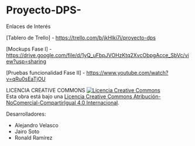 # Proyecto-DPS-


Enlaces de Interés

[Tablero de Trello] - https://trello.com/b/jkHlki7i/proyecto-dps

[Mockups Fase I] - https://drive.google.com/file/d/1yQ_uFbpJVOHzKtq2XvcObpgAcce_SbVc/view?usp=sharing

[Pruebas funcionalidad Fase II] - https://www.youtube.com/watch?v=qRu0sEaTjOU

LICENCIA CREATIVE COMMONS
<a rel="license" href="http://creativecommons.org/licenses/by-nc-sa/4.0/"><img alt="Licencia Creative Commons" style="border-width:0" src="https://i.creativecommons.org/l/by-nc-sa/4.0/88x31.png" /></a><br />Esta obra está bajo una <a rel="license" href="http://creativecommons.org/licenses/by-nc-sa/4.0/">Licencia Creative Commons Atribución-NoComercial-CompartirIgual 4.0 Internacional</a>.

Desarrolladores:

  - Alejandro Velasco
  - Jairo Soto
  - Ronald Ramírez

